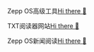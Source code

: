 Zepp OS高级工具[Hi there 👋](https://fwz233.github.io/fwz233/)

TXT阅读器网站[Hi there 👋](http://zeppos.store/)

Zepp OS新闻阅读[Hi there 👋](https://fwz233.github.io/fwz233/qr.html?app=2)


